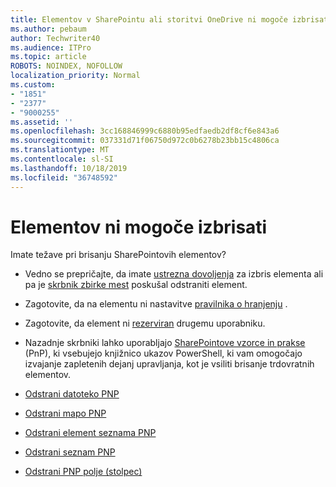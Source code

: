 ```yaml
---
title: Elementov v SharePointu ali storitvi OneDrive ni mogoče izbrisati
ms.author: pebaum
author: Techwriter40
ms.audience: ITPro
ms.topic: article
ROBOTS: NOINDEX, NOFOLLOW
localization_priority: Normal
ms.custom:
- "1851"
- "2377"
- "9000255"
ms.assetid: ''
ms.openlocfilehash: 3cc168846999c6880b95edfaedb2df8cf6e843a6
ms.sourcegitcommit: 037331d71f06750d972c0b6278b23bb15c4806ca
ms.translationtype: MT
ms.contentlocale: sl-SI
ms.lasthandoff: 10/18/2019
ms.locfileid: "36748592"
---
```

# <a name="unable-to-delete-items"></a>Elementov ni mogoče izbrisati

Imate težave pri brisanju SharePointovih elementov?

- Vedno se prepričajte, da imate [ustrezna dovoljenja](https://docs.microsoft.com/sharepoint/default-sharepoint-groups) za izbris elementa ali pa je [skrbnik zbirke mest](https://docs.microsoft.com/sharepoint/customize-sharepoint-site-permissions#add-change-or-remove-a-site-collection-administrator) poskušal odstraniti element.

- Zagotovite, da na elementu ni nastavitve [pravilnika o hranjenju](https://docs.microsoft.com/office365/securitycompliance/retention-policies) .

- Zagotovite, da element ni [rezerviran](https://support.office.com/article/check-out-check-in-or-discard-changes-to-files-in-a-library-7e2c12a9-a874-4393-9511-1378a700f6de) drugemu uporabniku.

- Nazadnje skrbniki lahko uporabljajo [SharePointove vzorce in prakse](https://docs.microsoft.com/powershell/sharepoint/sharepoint-pnp/sharepoint-pnp-cmdlets?view=sharepoint-ps#installation) (PnP), ki vsebujejo knjižnico ukazov PowerShell, ki vam omogočajo izvajanje zapletenih dejanj upravljanja, kot je vsiliti brisanje trdovratnih elementov.
- [Odstrani datoteko PNP](https://docs.microsoft.com/powershell/module/sharepoint-pnp/remove-pnpfile?view=sharepoint-ps)
- [Odstrani mapo PNP](https://docs.microsoft.com/powershell/module/sharepoint-pnp/remove-pnpfolder?view=sharepoint-ps)
- [Odstrani element seznama PNP](https://docs.microsoft.com/powershell/module/sharepoint-pnp/remove-pnplistitem?view=sharepoint-ps)
- [Odstrani seznam PNP](https://docs.microsoft.com/powershell/module/sharepoint-pnp/remove-pnplist?view=sharepoint-ps)
- [Odstrani PNP polje (stolpec)](https://docs.microsoft.com/powershell/module/sharepoint-pnp/remove-pnpfield?view=sharepoint-ps)